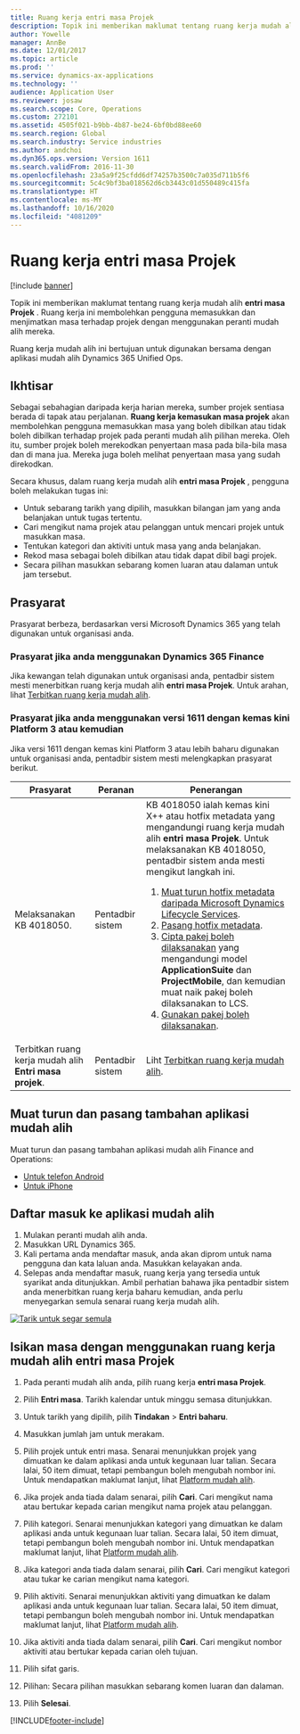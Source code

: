 ```yaml
---
title: Ruang kerja entri masa Projek
description: Topik ini memberikan maklumat tentang ruang kerja mudah alih entri masa Projek. Ruang kerja ini membolehkan pengguna memasukkan dan menjimatkan masa terhadap projek dengan menggunakan peranti mudah alih mereka.
author: Yowelle
manager: AnnBe
ms.date: 12/01/2017
ms.topic: article
ms.prod: ''
ms.service: dynamics-ax-applications
ms.technology: ''
audience: Application User
ms.reviewer: josaw
ms.search.scope: Core, Operations
ms.custom: 272101
ms.assetid: 4505f021-b9bb-4b87-be24-6bf0bd88ee60
ms.search.region: Global
ms.search.industry: Service industries
ms.author: andchoi
ms.dyn365.ops.version: Version 1611
ms.search.validFrom: 2016-11-30
ms.openlocfilehash: 23a5a9f25cfdd6df74257b3500c7a035d711b5f6
ms.sourcegitcommit: 5c4c9bf3ba018562d6cb3443c01d550489c415fa
ms.translationtype: HT
ms.contentlocale: ms-MY
ms.lasthandoff: 10/16/2020
ms.locfileid: "4081209"
---
```

# <a name="project-time-entry-mobile-workspace"></a>Ruang kerja entri masa Projek

[!include [banner](../includes/banner.md)]

Topik ini memberikan maklumat tentang ruang kerja mudah alih **entri masa Projek** . Ruang kerja ini membolehkan pengguna memasukkan dan menjimatkan masa terhadap projek dengan menggunakan peranti mudah alih mereka.

Ruang kerja mudah alih ini bertujuan untuk digunakan bersama dengan aplikasi mudah alih Dynamics 365 Unified Ops. 

## <a name="overview"></a>Ikhtisar
Sebagai sebahagian daripada kerja harian mereka, sumber projek sentiasa berada di tapak atau perjalanan. **Ruang kerja kemasukan masa projek** akan membolehkan pengguna memasukkan masa yang boleh dibilkan atau tidak boleh dibilkan terhadap projek pada peranti mudah alih pilihan mereka. Oleh itu, sumber projek boleh merekodkan penyertaan masa pada bila-bila masa dan di mana jua. Mereka juga boleh melihat penyertaan masa yang sudah direkodkan. 

Secara khusus, dalam ruang kerja mudah alih **entri masa Projek** , pengguna boleh melakukan tugas ini:

-   Untuk sebarang tarikh yang dipilih, masukkan bilangan jam yang anda belanjakan untuk tugas tertentu.
-   Cari mengikut nama projek atau pelanggan untuk mencari projek untuk masukkan masa.
-   Tentukan kategori dan aktiviti untuk masa yang anda belanjakan.
-   Rekod masa sebagai boleh dibilkan atau tidak dapat dibil bagi projek.
-   Secara pilihan masukkan sebarang komen luaran atau dalaman untuk jam tersebut.

## <a name="prerequisites"></a>Prasyarat
Prasyarat berbeza, berdasarkan versi Microsoft Dynamics 365 yang telah digunakan untuk organisasi anda.

### <a name="prerequisites-if-you-use-dynamics-365-finance"></a>Prasyarat jika anda menggunakan Dynamics 365 Finance
Jika kewangan telah digunakan untuk organisasi anda, pentadbir sistem mesti menerbitkan ruang kerja mudah alih **entri masa Projek**. Untuk arahan, lihat [Terbitkan ruang kerja mudah alih](https://docs.microsoft.com/dynamics365/fin-ops-core/dev-itpro/mobile-apps/publish-mobile-workspace).

### <a name="prerequisites-if-you-use-version-1611-with-platform-update-3-or-later"></a>Prasyarat jika anda menggunakan versi 1611 dengan kemas kini Platform 3 atau kemudian
Jika versi 1611 dengan kemas kini Platform 3 atau lebih baharu digunakan untuk organisasi anda, pentadbir sistem mesti melengkapkan prasyarat berikut. 

<table>
<thead>
<tr class="header">
<th>Prasyarat</th>
<th>Peranan</th>
<th>Penerangan</th>
</tr>
</thead>
<tbody>
<tr class="odd">

<td>Melaksanakan KB 4018050.</td>
<td>Pentadbir sistem</td>
<td>KB 4018050 ialah kemas kini X++ atau hotfix metadata yang mengandungi ruang kerja mudah alih <strong>entri masa Projek</strong>. Untuk melaksanakan KB 4018050, pentadbir sistem anda mesti mengikut langkah ini.
<ol>
<li><a href="https://docs.microsoft.com/dynamics365/fin-ops-core/dev-itpro/migration-upgrade/download-hotfix-lcs">Muat turun hotfix metadata daripada Microsoft Dynamics Lifecycle Services</a>.</li>
<li><a href="https://docs.microsoft.com/dynamics365/fin-ops-core/dev-itpro/migration-upgrade/install-metadata-hotfix-package">Pasang hotfix metadata</a>.</li>
<li><a href="https://docs.microsoft.com/dynamics365/fin-ops-core/dev-itpro/deployment/create-apply-deployable-package">Cipta pakej boleh dilaksanakan</a> yang mengandungi model <strong>ApplicationSuite</strong> dan <strong>ProjectMobile</strong>, dan kemudian muat naik pakej boleh dilaksanakan to LCS.</li>
<li><a href="https://docs.microsoft.com/dynamics365/fin-ops-core/dev-itpro/deployment/apply-deployable-package-system">Gunakan pakej boleh dilaksanakan</a>.</li>

</ol></td>
</tr>
<tr class="even">
<td>Terbitkan ruang kerja mudah alih <strong>Entri masa projek</strong>.</td>
<td>Pentadbir sistem</td>
<td>Liht <a href="https://docs.microsoft.com/dynamics365/fin-ops-core/dev-itpro/mobile-apps/publish-mobile-workspace">Terbitkan ruang kerja mudah alih</a>.</td>
</tr>
</tbody>
</table>

## <a name="download-and-install-the-mobile-app"></a>Muat turun dan pasang tambahan aplikasi mudah alih

Muat turun dan pasang tambahan aplikasi mudah alih Finance and Operations:

-   [Untuk telefon Android](https://go.microsoft.com/fwlink/?linkid=850662)
-   [Untuk iPhone](https://go.microsoft.com/fwlink/?linkid=850663)

## <a name="sign-in-to-the-mobile-app"></a>Daftar masuk ke aplikasi mudah alih
1.  Mulakan peranti mudah alih anda.
2.  Masukkan URL Dynamics 365.
3.  Kali pertama anda mendaftar masuk, anda akan diprom untuk nama pengguna dan kata laluan anda. Masukkan kelayakan anda.
4.  Selepas anda mendaftar masuk, ruang kerja yang tersedia untuk syarikat anda ditunjukkan. Ambil perhatian bahawa jika pentadbir sistem anda menerbitkan ruang kerja baharu kemudian, anda perlu menyegarkan semula senarai ruang kerja mudah alih.

[![Tarik untuk segar semula](./media/pull-to-refresh-list-of-workspaces-183x300.png)](./media/pull-to-refresh-list-of-workspaces.png)

## <a name="enter-time-by-using-the-project-time-entry-mobile-workspace"></a>Isikan masa dengan menggunakan ruang kerja mudah alih entri masa Projek
1.  Pada peranti mudah alih anda, pilih ruang kerja **entri masa Projek**.
2.  Pilih **Entri masa**. Tarikh kalendar untuk minggu semasa ditunjukkan.
3.  Untuk tarikh yang dipilih, pilih **Tindakan** &gt; **Entri baharu**.
4.  Masukkan jumlah jam untuk merakam.
5.  Pilih projek untuk entri masa. Senarai menunjukkan projek yang dimuatkan ke dalam aplikasi anda untuk kegunaan luar talian. Secara lalai, 50 item dimuat, tetapi pembangun boleh mengubah nombor ini. Untuk mendapatkan maklumat lanjut, lihat [Platform mudah alih](https://docs.microsoft.com/dynamics365/fin-ops-core/dev-itpro/mobile-apps/mobile-app-home-page).
6.  Jika projek anda tiada dalam senarai, pilih **Cari**. Cari mengikut nama atau bertukar kepada carian mengikut nama projek atau pelanggan.
7.  Pilih kategori. Senarai menunjukkan kategori yang dimuatkan ke dalam aplikasi anda untuk kegunaan luar talian. Secara lalai, 50 item dimuat, tetapi pembangun boleh mengubah nombor ini. Untuk mendapatkan maklumat lanjut, lihat [Platform mudah alih](https://docs.microsoft.com/dynamics365/fin-ops-core/dev-itpro/mobile-apps/mobile-app-home-page).
8.  Jika kategori anda tiada dalam senarai, pilih **Cari**. Cari mengikut kategori atau tukar ke carian mengikut nama kategori.
9.  Pilih aktiviti. Senarai menunjukkan aktiviti yang dimuatkan ke dalam aplikasi anda untuk kegunaan luar talian. Secara lalai, 50 item dimuat, tetapi pembangun boleh mengubah nombor ini. Untuk mendapatkan maklumat lanjut, lihat [Platform mudah alih](https://docs.microsoft.com/dynamics365/fin-ops-core/dev-itpro/mobile-apps/mobile-app-home-page).
10. Jika aktiviti anda tiada dalam senarai, pilih **Cari**. Cari mengikut nombor aktiviti atau bertukar kepada carian oleh tujuan.

11. Pilih sifat garis.
12. Pilihan: Secara pilihan masukkan sebarang komen luaran dan dalaman.
13. Pilih **Selesai**.


[!INCLUDE[footer-include](../includes/footer-banner.md)]